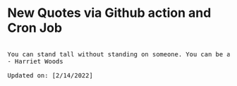 # New Quotes via Github action and Cron Job

<pre>
<!-- #quote -->
You can stand tall without standing on someone. You can be a victor without having victims.
- Harriet Woods

Updated on: [2/14/2022]
<!-- #quoteEnd -->
</pre>

